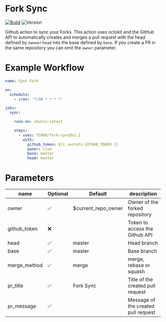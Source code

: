 # Fork Sync
[![Build](https://github.com/tg908/fork-sync/workflows/PR%20Checks/badge.svg)](https://github.com/tg908/fork-sync/actions?workflow=PR%20Checks)
![Version](https://img.shields.io/github/v/release/tg908/fork-sync?style=flat-square)

Github action to sync your Forks.
This action uses octokit and the GitHub API to automatically creates and merges a pull request with the head defined by `ownwer`:`head` into the base defined by `base`. If you create a PR in the same repository you can omit the `owner` parameter.

# Example Workflow

```yml
name: Sync Fork

on:
  schedule:
    - cron: '*/30 * * * *'

jobs:
  sync:

    runs-on: ubuntu-latest

    steps:
      - uses: TG908/fork-sync@v1.1
        with:
          github_token: ${{ secrets.GITHUB_TOKEN }}
          owner: llvm
          base: master
          head: master
```

# Parameters

|  name           |   Optional  |   Default              |   description                                       |
|---              |---          |---                     |---                                                  |
|   owner         | ✅          | $current_repo_owner    |   Owner of the forked repository                     |
|   github_token  | ❌          |                        |   Token  to access the Github API                    |
|   head          | ✅          | master                 |   Head branch                                        |
|   base          | ✅          | master                 |   Base branch                                        |
|   merge_method  | ✅          | merge                  |   merge, rebase or squash                            |
|   pr_title      | ✅          | Fork Sync              |   Title of the created pull request                  |
|   pr_message    | ✅          |                        |   Message of the created pull request                |

